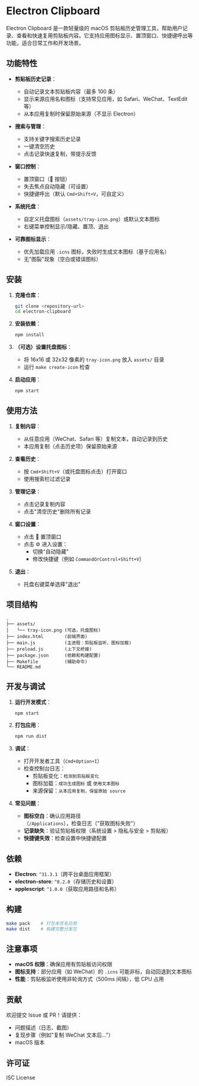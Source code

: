 # Electron Clipboard

Electron Clipboard 是一款轻量级的 macOS 剪贴板历史管理工具，帮助用户记录、查看和快速复用剪贴板内容。它支持应用图标显示、置顶窗口、快捷键呼出等功能，适合日常工作和开发场景。

## 功能特性

- **剪贴板历史记录**：
  - 自动记录文本剪贴板内容（最多 100 条）
  - 显示来源应用名和图标（支持常见应用，如 Safari、WeChat、TextEdit 等）
  - 从本应用复制时保留原始来源（不显示 Electron）

- **搜索与管理**：
  - 支持关键字搜索历史记录
  - 一键清空历史
  - 点击记录快速复制，带提示反馈

- **窗口控制**：
  - 置顶窗口（📍 按钮）
  - 失去焦点自动隐藏（可设置）
  - 快捷键呼出（默认 `Cmd+Shift+V`，可自定义）

- **系统托盘**：
  - 自定义托盘图标（`assets/tray-icon.png`）或默认文本图标
  - 右键菜单控制显示/隐藏、置顶、退出

- **可靠图标显示**：
  - 优先加载应用 `.icns` 图标，失败时生成文本图标（基于应用名）
  - 无"图裂"现象（空白或错误图标）

## 安装

1. **克隆仓库**：
   ```bash
   git clone <repository-url>
   cd electron-clipboard
   ```

2. **安装依赖**：
   ```bash
   npm install
   ```

3. **（可选）设置托盘图标**：
   - 将 16x16 或 32x32 像素的 `tray-icon.png` 放入 `assets/` 目录
   - 运行 `make create-icon` 检查

4. **启动应用**：
   ```bash
   npm start
   ```

## 使用方法

1. **复制内容**：
   - 从任意应用（WeChat、Safari 等）复制文本，自动记录到历史
   - 本应用复制（点击历史项）保留原始来源

2. **查看历史**：
   - 按 `Cmd+Shift+V`（或托盘图标点击）打开窗口
   - 使用搜索栏过滤记录

3. **管理记录**：
   - 点击记录复制内容
   - 点击"清空历史"删除所有记录

4. **窗口设置**：
   - 点击 📍 置顶窗口
   - 点击 ⚙️ 进入设置：
     - 切换"自动隐藏"
     - 修改快捷键（例如 `CommandOrControl+Shift+V`）

5. **退出**：
   - 托盘右键菜单选择"退出"

## 项目结构

```
.
├── assets/
│   └── tray-icon.png (可选，托盘图标)
├── index.html        (前端界面)
├── main.js           (主进程：剪贴板监听、图标加载)
├── preload.js        (上下文桥接)
├── package.json      (依赖和构建配置)
├── Makefile          (辅助命令)
└── README.md
```

## 开发与调试

1. **运行开发模式**：
   ```bash
   npm start
   ```

2. **打包应用**：
   ```bash
   npm run dist
   ```

3. **调试**：
   - 打开开发者工具（`Cmd+Option+I`）
   - 检查控制台日志：
     - 剪贴板变化：`检测到剪贴板变化`
     - 图标加载：`成功生成图标` 或 `使用文本图标`
     - 来源保留：`从本应用复制，保留原始 source`

4. **常见问题**：
   - **图标空白**：确认应用路径（`/Applications`），检查日志（"获取图标失败"）
   - **记录缺失**：验证剪贴板权限（系统设置 > 隐私与安全 > 剪贴板）
   - **快捷键失效**：检查设置中快捷键配置

## 依赖

- **Electron**: `^31.3.1`（跨平台桌面应用框架）
- **electron-store**: `^8.2.0`（存储历史和设置）
- **applescript**: `^1.0.0`（获取应用路径和名称）

## 构建

```bash
make pack    # 打包未签名应用
make dist    # 构建完整分发包
```

## 注意事项

- **macOS 权限**：确保应用有剪贴板访问权限
- **图标支持**：部分应用（如 WeChat）的 `.icns` 可能非标，自动回退到文本图标
- **性能**：剪贴板监听使用非轮询方式（500ms 间隔），低 CPU 占用

## 贡献

欢迎提交 Issue 或 PR！请提供：
- 问题描述（日志、截图）
- 复现步骤（例如"复制 WeChat 文本后..."）
- macOS 版本

## 许可证

ISC License